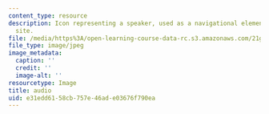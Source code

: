 ```yaml
---
content_type: resource
description: Icon representing a speaker, used as a navigational element on a course
  site.
file: /media/https%3A/open-learning-course-data-rc.s3.amazonaws.com/21g-504-japanese-iv-spring-2009/e31edd6158cb757e46ade03676f790ea_audio.jpg
file_type: image/jpeg
image_metadata:
  caption: ''
  credit: ''
  image-alt: ''
resourcetype: Image
title: audio
uid: e31edd61-58cb-757e-46ad-e03676f790ea
---
```

